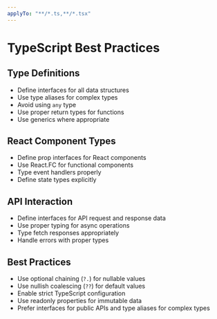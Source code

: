 ```yaml
---
applyTo: "**/*.ts,**/*.tsx"
---
```

# TypeScript Best Practices

## Type Definitions
- Define interfaces for all data structures
- Use type aliases for complex types
- Avoid using `any` type
- Use proper return types for functions
- Use generics where appropriate

## React Component Types
- Define prop interfaces for React components
- Use React.FC<Props> for functional components
- Type event handlers properly
- Define state types explicitly

## API Interaction
- Define interfaces for API request and response data
- Use proper typing for async operations
- Type fetch responses appropriately
- Handle errors with proper types

## Best Practices
- Use optional chaining (`?.`) for nullable values
- Use nullish coalescing (`??`) for default values
- Enable strict TypeScript configuration
- Use readonly properties for immutable data
- Prefer interfaces for public APIs and type aliases for complex types
